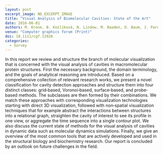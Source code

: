 ```yaml
---
layout: post
excerpt_image: NO_EXCERPT_IMAGE
title: "Visual Analysis of Biomolecular Cavities: State of the Art"
date: 2016-06-01
authors: M. Krone, B. Kozlíková, N. Lindow, M. Baaden, D. Baum, J. Parulek, H. Hege & I. Viola
venue: "Computer graphics forum (Print)"
doi: 10.1111/cgf.12928
categories:
  - Survey
---
```

In this report we review and structure the branch of molecular visualization that is concerned with the visual analysis of cavities in macromolecular protein structures. First the necessary background, the domain terminology, and the goals of analytical reasoning are introduced. Based on a comprehensive collection of relevant research works, we present a novel classification for cavity detection approaches and structure them into four distinct classes: grid‐based, Voronoi‐based, surface‐based, and probe‐based methods. The subclasses are then formed by their combinations. We match these approaches with corresponding visualization technologies starting with direct 3D visualization, followed with non‐spatial visualization techniques that for example abstract the interactions between structures into a relational graph, straighten the cavity of interest to see its profile in one view, or aggregate the time sequence into a single contour plot. We also discuss the current state of methods for the visual analysis of cavities in dynamic data such as molecular dynamics simulations. Finally, we give an overview of the most common tools that are actively developed and used in the structural biology and biochemistry research. Our report is concluded by an outlook on future challenges in the field.
